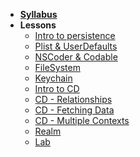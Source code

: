 - **[Syllabus](README.md)**
- **Lessons**
  - [Intro to persistence](Lessons/Lesson1/README.md)
  - [Plist & UserDefaults](Lessons/Lesson2/README.md)
  - [NSCoder & Codable](Lessons/Lesson3/README.md)
  - [FileSystem](Lessons/Lesson4/README.md)
  - [Keychain](Lessons/Lesson6/README.md)
  - [Intro to CD](Lessons/Lesson5/README.md)
  - [CD - Relationships](Lessons/Lesson7/README.md)
  - [CD - Fetching Data](Lessons/Lesson8/README.md)
  - [CD - Multiple Contexts](Lessons/Lesson9/README.md)
  - [Realm](Lessons/Lesson10/README.md)
  - [Lab](Lessons/Lab/README.md)
